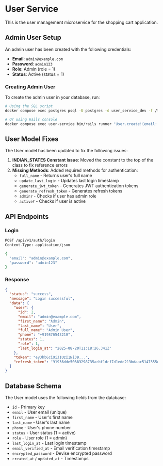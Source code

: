 # User Service

This is the user management microservice for the shopping cart application.

## Admin User Setup

An admin user has been created with the following credentials:

- **Email**: `admin@example.com`
- **Password**: `admin123`
- **Role**: Admin (role = 1)
- **Status**: Active (status = 1)

### Creating Admin User

To create the admin user in your database, run:

```bash
# Using the SQL script
docker compose exec postgres psql -U postgres -d user_service_dev -f /tmp/add_admin_user.sql

# Or using Rails console
docker compose exec user-service bin/rails runner "User.create!(email: 'admin@example.com', first_name: 'Admin', last_name: 'User', phone: '+919876543210', password: 'admin123', password_confirmation: 'admin123', role: 1, status: 1, email_verified_at: Time.current)"
```

## User Model Fixes

The User model has been updated to fix the following issues:

1. **INDIAN_STATES Constant Issue**: Moved the constant to the top of the class to fix reference errors
2. **Missing Methods**: Added required methods for authentication:
   - `full_name` - Returns user's full name
   - `update_last_login` - Updates last login timestamp
   - `generate_jwt_token` - Generates JWT authentication tokens
   - `generate_refresh_token` - Generates refresh tokens
   - `admin?` - Checks if user has admin role
   - `active?` - Checks if user is active

## API Endpoints

### Login
```bash
POST /api/v1/auth/login
Content-Type: application/json

{
  "email": "admin@example.com",
  "password": "admin123"
}
```

### Response
```json
{
  "status": "success",
  "message": "Login successful",
  "data": {
    "user": {
      "id": 2,
      "email": "admin@example.com",
      "first_name": "Admin",
      "last_name": "User",
      "full_name": "Admin User",
      "phone": "+919876543210",
      "status": 1,
      "role": 1,
      "last_login_at": "2025-08-20T11:18:26.341Z"
    },
    "token": "eyJhbGciOiJIUzI1NiJ9...",
    "refresh_token": "91936dde50383298735acbf1dcf7d1edd213bdaac5147355e6afec3b4dd419d3"
  }
}
```

## Database Schema

The User model uses the following fields from the database:
- `id` - Primary key
- `email` - User email (unique)
- `first_name` - User's first name
- `last_name` - User's last name
- `phone` - User's phone number
- `status` - User status (1 = active)
- `role` - User role (1 = admin)
- `last_login_at` - Last login timestamp
- `email_verified_at` - Email verification timestamp
- `encrypted_password` - Devise encrypted password
- `created_at` / `updated_at` - Timestamps

